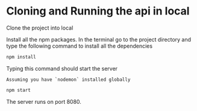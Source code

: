 # Cloning and Running the api in local

Clone the project into local

 Install all the npm packages. In the terminal go to the project directory and type the following command to install all the dependencies

```bash
npm install
```

Typing this command should start the server 

``Assuming you have `nodemon` installed globally``

```bash
npm start
```
The server runs on port 8080.
